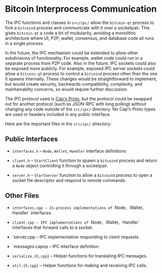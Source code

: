 Bitcoin Interprocess Communication
==================================

The IPC functions and classes in `src/ipc/` allow the `bitcoin-qt` process to
fork a `bitcoind` process and communicate with it over a socketpair. This gives
`bitcoin-qt` a code a bit of modularity, avoiding a monolithic architecture
where UI, P2P, wallet, consensus, and database code all runs in a single
process.

In the future, the IPC mechanism could be extended to allow other subdivisions
of functionality. For example, wallet code could run in a separate process from
P2P code. Also in the future, IPC sockets could also be exposed more publicly.
For example, exposed IPC server sockets could allow a `bitcoin-qt` process to
control a `bitcoind` process other than the one it spawns internally. These
changes would be straightforward to implement, but would create security,
backwards-compatibility, complexity, and maintainablity concerns, so would
require further discussion.

The IPC protocol used is [Cap'n Proto](https://capnproto.org/), but the protocol
could be swapped out for another protocol (such as JSON-RPC with long polling)
without changing any code outside of the `src/ipc/` directory. No Cap'n Proto
types are used or headers included in any public interface.

Here are the important files in the `src/ipc/` directory:

Public Interfaces
-----------------

* `interfaces.h` – `Node`, `Wallet`, `Handler` interface definitions

* `client.h` – `StartClient` function to spawn a `bitcoind` process and
                return a `Node` object controlling it through a socketpair.

* `server.h` – `StartServer` function to allow a `bitcoind` process to
                open a socket file descriptor and respond to remote commands.

Other Files
-----------

* `interfaces.cpp – In-process implementations of `Node`, `Wallet`, `Handler`
                    interfaces.

* `client.cpp – IPC implementations of `Node`, `Wallet`, `Handler`
                interfaces that forward calls to a socket.

* `server.cpp – IPC implementation responding to client requests.

* `messages.capnp – IPC interface definition.

* `serialize.{h,cpp}` – Helper functions for translating IPC messages.

* `util.{h,cpp}` – Helper functions for making and receiving IPC calls.
